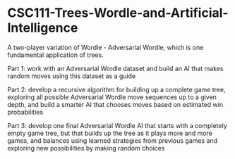 # CSC111-Trees-Wordle-and-Artificial-Intelligence

A two-player variation of Wordle - Adversarial Wordle, which is one fundamental application of trees. 

Part 1: work with an Adversarial Wordle dataset and build an AI that makes random moves using this dataset as a guide

Part 2: develop a recursive algorithm for building up a complete game tree, exploring all possible Adversarial Wordle move sequences up to a given depth, and build a smarter AI that chooses moves based on estimated win probabilities

Part 3: develop one final Adversarial Wordle AI that starts with a completely empty game tree, but that builds up the tree as it plays more and more games, and balances using learned strategies from previous games and exploring new possibilities by making random choices
